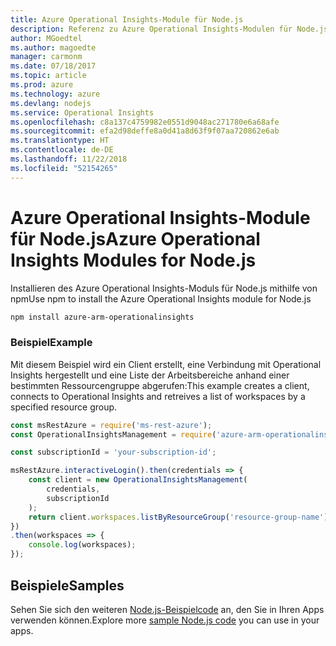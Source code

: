 ```yaml
---
title: Azure Operational Insights-Module für Node.js
description: Referenz zu Azure Operational Insights-Modulen für Node.js
author: MGoedtel
ms.author: magoedte
manager: carmonm
ms.date: 07/18/2017
ms.topic: article
ms.prod: azure
ms.technology: azure
ms.devlang: nodejs
ms.service: Operational Insights
ms.openlocfilehash: c8a137c4759982e0551d9048ac271780e6a68afe
ms.sourcegitcommit: efa2d98deffe8a0d41a8d63f9f07aa720862e6ab
ms.translationtype: HT
ms.contentlocale: de-DE
ms.lasthandoff: 11/22/2018
ms.locfileid: "52154265"
---
```

# <a name="azure-operational-insights-modules-for-nodejs"></a><span data-ttu-id="6061e-103">Azure Operational Insights-Module für Node.js</span><span class="sxs-lookup"><span data-stu-id="6061e-103">Azure Operational Insights Modules for Node.js</span></span>

<span data-ttu-id="6061e-104">Installieren des Azure Operational Insights-Moduls für Node.js mithilfe von npm</span><span class="sxs-lookup"><span data-stu-id="6061e-104">Use npm to install the Azure Operational Insights module for Node.js</span></span>

```bash
npm install azure-arm-operationalinsights
```

### <a name="example"></a><span data-ttu-id="6061e-105">Beispiel</span><span class="sxs-lookup"><span data-stu-id="6061e-105">Example</span></span> 

<span data-ttu-id="6061e-106">Mit diesem Beispiel wird ein Client erstellt, eine Verbindung mit Operational Insights hergestellt und eine Liste der Arbeitsbereiche anhand einer bestimmten Ressourcengruppe abgerufen:</span><span class="sxs-lookup"><span data-stu-id="6061e-106">This example creates a client, connects to Operational Insights and retreives a list of workspaces by a specified resource group.</span></span>

```javascript
const msRestAzure = require('ms-rest-azure');
const OperationalInsightsManagement = require('azure-arm-operationalinsights');

const subscriptionId = 'your-subscription-id';

msRestAzure.interactiveLogin().then(credentials => {
    const client = new OperationalInsightsManagement(
        credentials,
        subscriptionId
    );
    return client.workspaces.listByResourceGroup('resource-group-name');
})
.then(workspaces => {
    console.log(workspaces);
});
``` 

## <a name="samples"></a><span data-ttu-id="6061e-107">Beispiele</span><span class="sxs-lookup"><span data-stu-id="6061e-107">Samples</span></span>

<span data-ttu-id="6061e-108">Sehen Sie sich den weiteren [Node.js-Beispielcode](https://azure.microsoft.com/resources/samples/?platform=nodejs) an, den Sie in Ihren Apps verwenden können.</span><span class="sxs-lookup"><span data-stu-id="6061e-108">Explore more [sample Node.js code](https://azure.microsoft.com/resources/samples/?platform=nodejs) you can use in your apps.</span></span>
